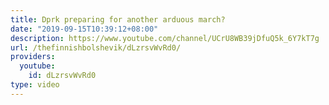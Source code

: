 ```yaml
---
title: Dprk preparing for another arduous march?
date: "2019-09-15T10:39:12+08:00"
description: https://www.youtube.com/channel/UCrU8WB39jDfuQ5k_6Y7kT7g
url: /thefinnishbolshevik/dLzrsvWvRd0/
providers:
  youtube:
    id: dLzrsvWvRd0
type: video
---
```

